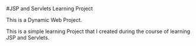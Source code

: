 #JSP and Servlets Learning Project

This is a Dynamic Web Project.

This is a simple learning Project that I created during the course of learning JSP and Servlets.
